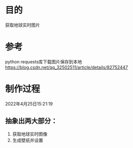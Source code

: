 # 目的
获取地球实时图片

# 参考
python requests库下载图片保存到本地
https://blog.csdn.net/qq_32502511/article/details/82752447

# 制作过程
2022年4月25日15:21:19
## 抽象出两大部分：
1. 获取地球实时图像
2. 生成壁纸并设置
